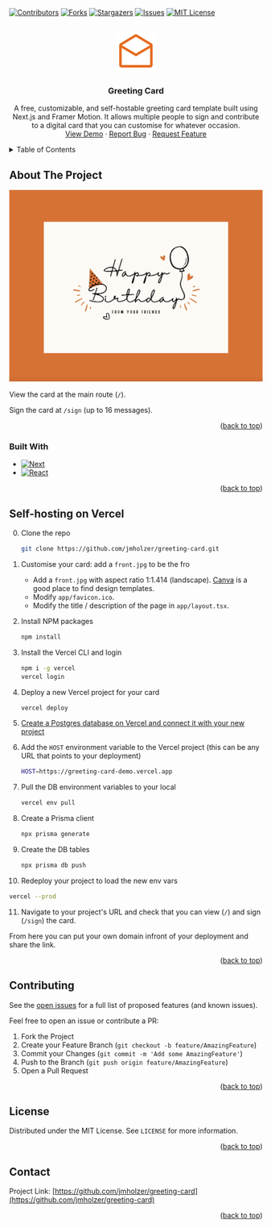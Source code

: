 <!-- Improved compatibility of back to top link: See: https://github.com/othneildrew/Best-README-Template/pull/73 -->
<a name="readme-top"></a>
<!--
*** Thanks for checking out the Best-README-Template. If you have a suggestion
*** that would make this better, please fork the repo and create a pull request
*** or simply open an issue with the tag "enhancement".
*** Don't forget to give the project a star!
*** Thanks again! Now go create something AMAZING! :D
-->

<!-- PROJECT SHIELDS -->
<!--
*** I'm using markdown "reference style" links for readability.
*** Reference links are enclosed in brackets [ ] instead of parentheses ( ).
*** See the bottom of this document for the declaration of the reference variables
*** for contributors-url, forks-url, etc. This is an optional, concise syntax you may use.
*** https://www.markdownguide.org/basic-syntax/#reference-style-links
-->
[![Contributors][contributors-shield]][contributors-url]
[![Forks][forks-shield]][forks-url]
[![Stargazers][stars-shield]][stars-url]
[![Issues][issues-shield]][issues-url]
[![MIT License][license-shield]][license-url]

<!-- PROJECT LOGO -->
<br />
<div align="center">
  <a href="https://github.com/jmholzer/greeting-card">
    <img src="README_images/logo.png" alt="Logo" width="80" height="80">
  </a>

<h3 align="center">Greeting Card</h3>

  <p align="center">
    A free, customizable, and self-hostable greeting card template built using Next.js and Framer Motion. It allows multiple people to sign and contribute to a digital card that you can customise for whatever occasion.
    <br />
    <a href="https://github.com/jmholzer/greeting-card">View Demo</a>
    ·
    <a href="https://github.com/jmholzer/greeting-card/issues/new?labels=bug&template=bug-report---.md">Report Bug</a>
    ·
    <a href="https://github.com/jmholzer/greeting-card/issues/new?labels=enhancement&template=feature-request---.md">Request Feature</a>
  </p>
</div>

<!-- TABLE OF CONTENTS -->
<details>
  <summary>Table of Contents</summary>
  <ol>
    <li>
      <a href="#about-the-project">About The Project</a>
      <ul>
        <li><a href="#built-with">Built With</a></li>
      </ul>
    </li>
    <li>
      <a href="#getting-started">Getting Started</a>
      <ul>
        <li><a href="#prerequisites">Prerequisites</a></li>
        <li><a href="#installation">Installation</a></li>
      </ul>
    </li>
    <li><a href="#usage">Usage</a></li>
    <li><a href="#roadmap">Roadmap</a></li>
    <li><a href="#contributing">Contributing</a></li>
    <li><a href="#license">License</a></li>
    <li><a href="#contact">Contact</a></li>
    <li><a href="#acknowledgments">Acknowledgments</a></li>
  </ol>
</details>

<!-- ABOUT THE PROJECT -->
## About The Project

[![Product Name Screen Shot][product-screenshot]](https://greeting-card-demo.vercel.app/)

View the card at the main route (`/`).

Sign the card at `/sign` (up to 16 messages).

<p align="right">(<a href="#readme-top">back to top</a>)</p>

### Built With

* [![Next][Next.js]][Next-url]
* [![React][React.js]][React-url]

<p align="right">(<a href="#readme-top">back to top</a>)</p>

## Self-hosting on Vercel

0. Clone the repo

   ```sh
   git clone https://github.com/jmholzer/greeting-card.git
   ```

1. Customise your card: add a `front.jpg` to be the fro

   * Add a `front.jpg` with aspect ratio 1:1.414 (landscape). [Canva](https://www.canva.com/create/greeting-cards/) is a good place to find design templates.
   * Modify `app/favicon.ico`.
   * Modify the title / description of the page in `app/layout.tsx`.

2. Install NPM packages

   ```sh
   npm install
   ```

3. Install the Vercel CLI and login

   ```sh
   npm i -g vercel
   vercel login
   ```

4. Deploy a new Vercel project for your card

   ```sh
   vercel deploy
   ```

5. [Create a Postgres database on Vercel and connect it with your new project](https://vercel.com/docs/storage/vercel-postgres/quickstart#create-a-postgres-database)

6. Add the `HOST` environment variable to the Vercel project (this can be any URL that points to your deployment)

   ```sh
   HOST=https://greeting-card-demo.vercel.app
   ```

7. Pull the DB environment variables to your local

   ```sh
   vercel env pull 
   ```

8. Create a Prisma client

   ```sh
   npx prisma generate
   ```

9. Create the DB tables

   ```sh
   npx prisma db push
   ```

10. Redeploy your project to load the new env vars

   ```sh
   vercel --prod
   ```

11. Navigate to your project's URL and check that you can view (`/`) and sign (`/sign`) the card.

From here you can put your own domain infront of your deployment and share the link.

<p align="right">(<a href="#readme-top">back to top</a>)</p>

<!-- CONTRIBUTING -->
## Contributing

See the [open issues](https://github.com/jmholzer/greeting-card/issues) for a full list of proposed features (and known issues).

Feel free to open an issue or contribute a PR:

1. Fork the Project
2. Create your Feature Branch (`git checkout -b feature/AmazingFeature`)
3. Commit your Changes (`git commit -m 'Add some AmazingFeature'`)
4. Push to the Branch (`git push origin feature/AmazingFeature`)
5. Open a Pull Request

<p align="right">(<a href="#readme-top">back to top</a>)</p>

<!-- LICENSE -->
## License

Distributed under the MIT License. See `LICENSE` for more information.

<p align="right">(<a href="#readme-top">back to top</a>)</p>

<!-- CONTACT -->
## Contact

Project Link: [https://github.com/jmholzer/greeting-card](https://github.com/jmholzer/greeting-card)

<p align="right">(<a href="#readme-top">back to top</a>)</p>

<!-- MARKDOWN LINKS & IMAGES -->
<!-- https://www.markdownguide.org/basic-syntax/#reference-style-links -->
[contributors-shield]: https://img.shields.io/github/contributors/jmholzer/greeting-card.svg?style=for-the-badge
[contributors-url]: https://github.com/jmholzer/greeting-card/graphs/contributors
[forks-shield]: https://img.shields.io/github/forks/jmholzer/greeting-card.svg?style=for-the-badge
[forks-url]: https://github.com/jmholzer/greeting-card/network/members
[stars-shield]: https://img.shields.io/github/stars/jmholzer/greeting-card.svg?style=for-the-badge
[stars-url]: https://github.com/jmholzer/greeting-card/stargazers
[issues-shield]: https://img.shields.io/github/issues/jmholzer/greeting-card.svg?style=for-the-badge
[issues-url]: https://github.com/jmholzer/greeting-card/issues
[license-shield]: https://img.shields.io/github/license/jmholzer/greeting-card.svg?style=for-the-badge
[license-url]: https://github.com/jmholzer/greeting-card/blob/master/LICENSE.txt
[product-screenshot]: README_images/screenshot.png
[Next.js]: https://img.shields.io/badge/next.js-000000?style=for-the-badge&logo=nextdotjs&logoColor=white
[Next-url]: https://nextjs.org/
[React.js]: https://img.shields.io/badge/React-20232A?style=for-the-badge&logo=react&logoColor=61DAFB
[React-url]: https://reactjs.org/
